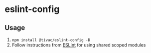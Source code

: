 # eslint-config

## Usage

1. `npm install @tivac/eslint-config -D`
1. Follow instructions from [ESLint](https://eslint.org/docs/developer-guide/shareable-configs#npm-scoped-modules) for using shared scoped modules
